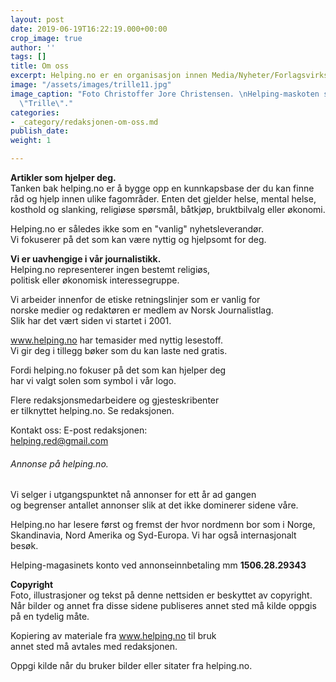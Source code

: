 ```yaml
---
layout: post
date: 2019-06-19T16:22:19.000+00:00
crop_image: true
author: ''
tags: []
title: Om oss
excerpt: Helping.no er en organisasjon innen Media/Nyheter/Forlagsvirksomhet
image: "/assets/images/trille11.jpg"
image_caption: "Foto Christoffer Jore Christensen. \nHelping-maskoten skogskatten
  \"Trille\"."
categories:
- _category/redaksjonen-om-oss.md
publish_date: 
weight: 1

---
```

**Artikler som hjelper deg.**  
Tanken bak helping.no er å bygge opp en kunnkapsbase der du kan finne råd og hjelp innen ulike fagområder. Enten det gjelder helse, mental helse, kosthold og slanking, religiøse spørsmål, båtkjøp, bruktbilvalg eller økonomi.

Helping.no er således ikke som en "vanlig" nyhetsleverandør.  
Vi fokuserer på det som kan være nyttig og hjelpsomt for deg.

**Vi er uavhengige i vår journalistikk.**  
Helping.no representerer ingen bestemt religiøs,  
politisk eller økonomisk interessegruppe.

Vi arbeider innenfor de etiske retningslinjer som er vanlig for  
norske medier og redaktøren er medlem av Norsk Journalistlag.  
Slik har det vært siden vi startet i 2001.

www.helping.no har temasider med nyttig lesestoff.  
Vi gir deg i tillegg bøker som du kan laste ned gratis.

Fordi helping.no fokuser på det som kan hjelper deg  
har vi valgt solen som symbol i vår logo.

Flere redaksjonsmedarbeidere og gjesteskribenter  
er tilknyttet helping.no. Se redaksjonen.

Kontakt oss: E-post redaksjonen:  
[helping.red@gmail.com](mailto:helping.red@gmail.com)

###### Annonse på helping.no.

Vi selger i utgangspunktet nå annonser for ett år ad gangen  
og begrenser antallet annonser slik at det ikke dominerer sidene våre.

Helping.no har lesere først og fremst der hvor nordmenn bor som i Norge, Skandinavia, Nord Amerika og Syd-Europa. Vi har også internasjonalt besøk.

Helping-magasinets konto ved annonseinnbetaling mm **1506.28.29343**

**Copyright**  
Foto, illustrasjoner og tekst på denne nettsiden er beskyttet av copyright. Når bilder og annet fra disse sidene publiseres annet sted må kilde oppgis på en tydelig måte.  
  
Kopiering av materiale fra www.helping.no til bruk  
annet sted må avtales med redaksjonen.

Oppgi kilde når du bruker bilder eller  sitater fra helping.no.